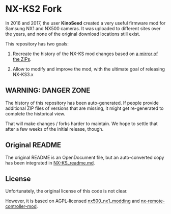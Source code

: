 # NX-KS2 Fork

In 2016 and 2017, the user **KinoSeed** created a very useful firmware mod for
Samsung NX1 and NX500 cameras. It was uploaded to different sites over the
years, and none of the original download locations still exist.

This repository has two goals:

1. Recreate the history of the NX-KS mod changes based on
   [a mirror of the ZIPs](https://nxfiles.nx.tc/files/NX-KS-mod/).


2. Allow to modify and improve the mod, with the ultimate goal of releasing
   NX-KS3.x

## WARNING: DANGER ZONE

The history of this repository has been auto-generated. If people provide
additional ZIP files of versions that are missing, it might get re-generated
to complete the historical view.

That will make changes / forks harder to maintain. We hope to settle that
after a few weeks of the initial release, though.


## Original README

The original README is an OpenDocument file, but an auto-converted copy has
been integrated in [NX-KS_readme.md](NX-KS_readme.md).

## License

Unfortunately, the original license of this code is not clear.

However, it is based on AGPL-licensed [nx500_nx1_modding](https://github.com/ottokiksmaler/nx500_nx1_modding)
and [nx-remote-controller-mod](https://mewlips.github.io/nx-remote-controller-mod).

